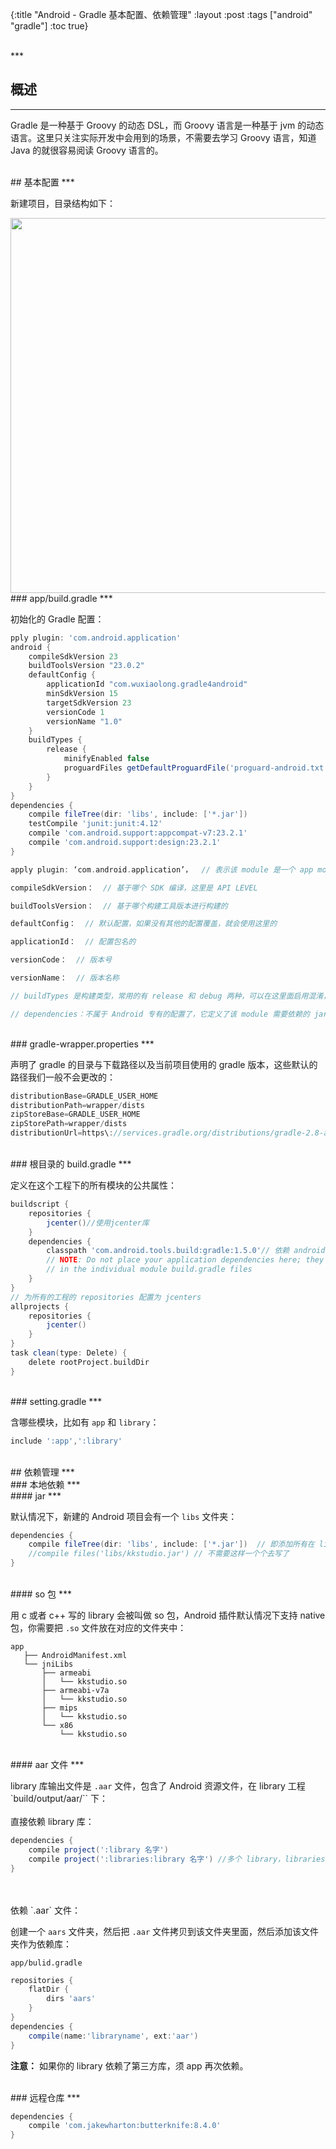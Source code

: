 {:title "Android - Gradle 基本配置、依赖管理"
 :layout :post
 :tags  ["android" "gradle"]
 :toc true}

<br>
***
<br>

## 概述
***

Gradle 是一种基于 Groovy 的动态 DSL，而 Groovy 语言是一种基于 jvm 的动态语言。这里只关注实际开发中会用到的场景，不需要去学习 Groovy 语言，知道 Java 的就很容易阅读 Groovy 语言的。

<br>
## 基本配置
***

新建项目，目录结构如下：

<img src="http://oem503hzx.bkt.clouddn.com/Android-gradle-for-android-0.png" width="600"/>

<br>
### app/build.gradle
***

初始化的 Gradle 配置：

```groovy
pply plugin: 'com.android.application'
android {
    compileSdkVersion 23
    buildToolsVersion "23.0.2"
    defaultConfig {
        applicationId "com.wuxiaolong.gradle4android"
        minSdkVersion 15
        targetSdkVersion 23
        versionCode 1
        versionName "1.0"
    }
    buildTypes {
        release {
            minifyEnabled false
            proguardFiles getDefaultProguardFile('proguard-android.txt'), 'proguard-rules.pro'
        }
    }
}
dependencies {
    compile fileTree(dir: 'libs', include: ['*.jar'])
    testCompile 'junit:junit:4.12'
    compile 'com.android.support:appcompat-v7:23.2.1'
    compile 'com.android.support:design:23.2.1'
}
```

```groovy
apply plugin: ‘com.android.application’，  // 表示该 module 是一个 app module，应用了 com.android.application 插件，如果是一个 android library，那么这里写 apply plugin: ‘com.android.library’

compileSdkVersion：  // 基于哪个 SDK 编译，这里是 API LEVEL

buildToolsVersion：  // 基于哪个构建工具版本进行构建的

defaultConfig：  // 默认配置，如果没有其他的配置覆盖，就会使用这里的

applicationId：  // 配置包名的

versionCode：  // 版本号

versionName：  // 版本名称

// buildTypes 是构建类型，常用的有 release 和 debug 两种，可以在这里面启用混淆，启用 zipAlign 以及配置签名信息等

// dependencies：不属于 Android 专有的配置了，它定义了该 module 需要依赖的 jar，aar，jcenter 库信息
```

<br>
### gradle-wrapper.properties
***

声明了 gradle 的目录与下载路径以及当前项目使用的 gradle 版本，这些默认的路径我们一般不会更改的：

```groovy
distributionBase=GRADLE_USER_HOME
distributionPath=wrapper/dists
zipStoreBase=GRADLE_USER_HOME
zipStorePath=wrapper/dists
distributionUrl=https\://services.gradle.org/distributions/gradle-2.8-all.zip
```

<br>
### 根目录的 build.gradle
***

定义在这个工程下的所有模块的公共属性：

```groovy
buildscript {
    repositories {
        jcenter()//使用jcenter库
    }
    dependencies {
        classpath 'com.android.tools.build:gradle:1.5.0'// 依赖 android 提供的 1.5.0 的gradle build
        // NOTE: Do not place your application dependencies here; they belong
        // in the individual module build.gradle files
    }
}
// 为所有的工程的 repositories 配置为 jcenters
allprojects {
    repositories {
        jcenter()
    }
}
task clean(type: Delete) {
    delete rootProject.buildDir
}
```

<br>
### setting.gradle
***

含哪些模块，比如有 `app` 和 `library`：

```groovy
include ':app',':library'
```

<br>
## 依赖管理
***

<br>
### 本地依赖
***

<br>
#### jar
***

默认情况下，新建的 Android 项目会有一个 `libs` 文件夹：

```groovy
dependencies {
    compile fileTree(dir: 'libs', include: ['*.jar'])  // 即添加所有在 libs 文件夹中的 jar
    //compile files('libs/kkstudio.jar') // 不需要这样一个个去写了
}
```

<br>
#### so 包
***

用 c 或者 c++ 写的 library 会被叫做 so 包，Android 插件默认情况下支持 native 包，你需要把 `.so` 文件放在对应的文件夹中：

```
app
   ├── AndroidManifest.xml
   └── jniLibs
       ├── armeabi
       │   └── kkstudio.so
       ├── armeabi-v7a
       │   └── kkstudio.so
       ├── mips
       │   └── kkstudio.so
       └── x86
           └── kkstudio.so
```

<br>
#### aar 文件
***

library 库输出文件是 `.aar` 文件，包含了 Android 资源文件，在 library 工程 `build/output/aar/`` 下：
<br>
<br>
直接依赖 library 库：

```groovy
dependencies {
    compile project(':library 名字')
    compile project(':libraries:library 名字') //多个 library，libraries 是文件夹名字
}
```
<br>
<br>
依赖 `.aar` 文件：

创建一个 `aars` 文件夹，然后把 `.aar` 文件拷贝到该文件夹里面，然后添加该文件夹作为依赖库：

`app/bulid.gradle`

```groovy
repositories {
    flatDir {
        dirs 'aars'
    }
}
dependencies {
    compile(name:'libraryname', ext:'aar')
}
```

**注意：** 如果你的 library 依赖了第三方库，须 app 再次依赖。

<br>
### 远程仓库
***

```groovy
dependencies {
    compile 'com.jakewharton:butterknife:8.4.0'
}
```
